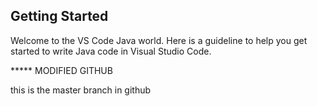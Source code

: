 ## Getting Started

Welcome to the VS Code Java world. Here is a guideline to help you get started to write Java code in Visual Studio Code.

***** MODIFIED GITHUB

this is the master branch in github
